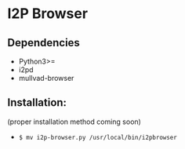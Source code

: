 # I2P Browser

## Dependencies
- Python3>=
- i2pd
- mullvad-browser
## Installation:
(proper installation method coming soon)
- ```$ mv i2p-browser.py /usr/local/bin/i2pbrowser ```
